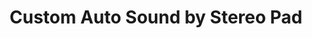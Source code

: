 ---
title: "Custom Auto Sound by Stereo Pad"
url: /tucson/custom-auto-sound-by-stereo-pad/
shop: Autowerkstatt
---